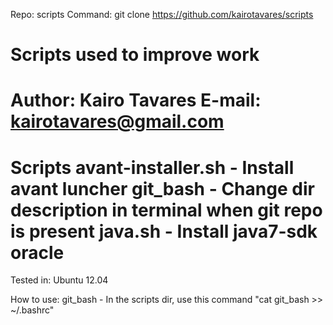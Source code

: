 Repo: scripts
Command: git clone https://github.com/kairotavares/scripts

Scripts used to improve work
=======
Author: Kairo Tavares
E-mail: kairotavares@gmail.com
=======
Scripts
avant-installer.sh - Install avant luncher
git_bash - Change dir description in terminal when git repo is present
java.sh - Install java7-sdk oracle
=======
Tested in:
Ubuntu 12.04

How to use:
git_bash - In the scripts dir, use this command "cat git_bash >> ~/.bashrc"
